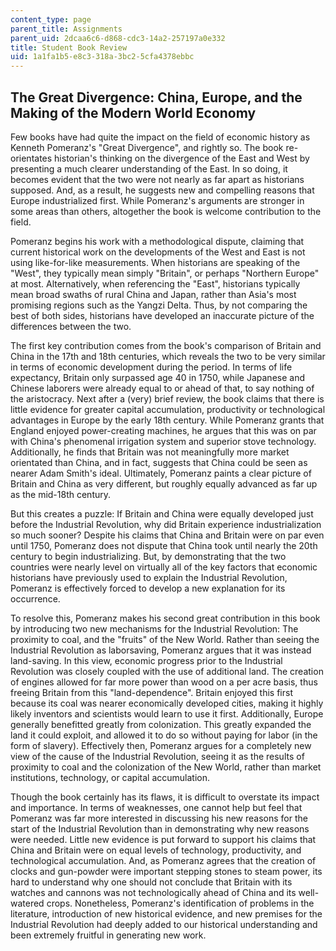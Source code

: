 ```yaml
---
content_type: page
parent_title: Assignments
parent_uid: 2dcaa6c6-d868-cdc3-14a2-257197a0e332
title: Student Book Review
uid: 1a1fa1b5-e8c3-318a-3bc2-5cfa4378ebbc
---
```


The Great Divergence: China, Europe, and the Making of the Modern World Economy
-------------------------------------------------------------------------------

Few books have had quite the impact on the field of economic history as Kenneth Pomeranz's "Great Divergence", and rightly so. The book re-orientates historian's thinking on the divergence of the East and West by presenting a much clearer understanding of the East. In so doing, it becomes evident that the two were not nearly as far apart as historians supposed. And, as a result, he suggests new and compelling reasons that Europe industrialized first. While Pomeranz's arguments are stronger in some areas than others, altogether the book is welcome contribution to the field.

Pomeranz begins his work with a methodological dispute, claiming that current historical work on the developments of the West and East is not using like-for-like measurements. When historians are speaking of the "West", they typically mean simply "Britain", or perhaps "Northern Europe" at most. Alternatively, when referencing the "East", historians typically mean broad swaths of rural China and Japan, rather than Asia's most promising regions such as the Yangzi Delta. Thus, by not comparing the best of both sides, historians have developed an inaccurate picture of the differences between the two.

The first key contribution comes from the book's comparison of Britain and China in the 17th and 18th centuries, which reveals the two to be very similar in terms of economic development during the period. In terms of life expectancy, Britain only surpassed age 40 in 1750, while Japanese and Chinese laborers were already equal to or ahead of that, to say nothing of the aristocracy. Next after a (very) brief review, the book claims that there is little evidence for greater capital accumulation, productivity or technological advantages in Europe by the early 18th century. While Pomeranz grants that England enjoyed power-creating machines, he argues that this was on par with China's phenomenal irrigation system and superior stove technology. Additionally, he finds that Britain was not meaningfully more market orientated than China, and in fact, suggests that China could be seen as nearer Adam Smith's ideal. Ultimately, Pomeranz paints a clear picture of Britain and China as very different, but roughly equally advanced as far up as the mid-18th century.

But this creates a puzzle: If Britain and China were equally developed just before the Industrial Revolution, why did Britain experience industrialization so much sooner? Despite his claims that China and Britain were on par even until 1750, Pomeranz does not dispute that China took until nearly the 20th century to begin industrializing. But, by demonstrating that the two countries were nearly level on virtually all of the key factors that economic historians have previously used to explain the Industrial Revolution, Pomeranz is effectively forced to develop a new explanation for its occurrence.

To resolve this, Pomeranz makes his second great contribution in this book by introducing two new mechanisms for the Industrial Revolution: The proximity to coal, and the "fruits" of the New World. Rather than seeing the Industrial Revolution as laborsaving, Pomeranz argues that it was instead land-saving. In this view, economic progress prior to the Industrial Revolution was closely coupled with the use of additional land. The creation of engines allowed for far more power than wood on a per acre basis, thus freeing Britain from this "land-dependence". Britain enjoyed this first because its coal was nearer economically developed cities, making it highly likely inventors and scientists would learn to use it first. Additionally, Europe generally benefitted greatly from colonization. This greatly expanded the land it could exploit, and allowed it to do so without paying for labor (in the form of slavery). Effectively then, Pomeranz argues for a completely new view of the cause of the Industrial Revolution, seeing it as the results of proximity to coal and the colonization of the New World, rather than market institutions, technology, or capital accumulation.

Though the book certainly has its flaws, it is difficult to overstate its impact and importance. In terms of weaknesses, one cannot help but feel that Pomeranz was far more interested in discussing his new reasons for the start of the Industrial Revolution than in demonstrating why new reasons were needed. Little new evidence is put forward to support his claims that China and Britain were on equal levels of technology, productivity, and technological accumulation. And, as Pomeranz agrees that the creation of clocks and gun-powder were important stepping stones to steam power, its hard to understand why one should not conclude that Britain with its watches and cannons was not technologically ahead of China and its well-watered crops. Nonetheless, Pomeranz's identification of problems in the literature, introduction of new historical evidence, and new premises for the Industrial Revolution had deeply added to our historical understanding and been extremely fruitful in generating new work.